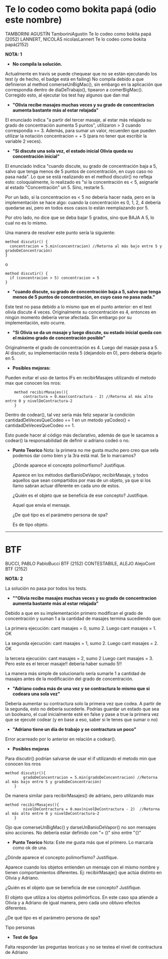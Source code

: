 # Te lo codeo como bokita papá (odio este nombre)

TAMBORINI AGUSTÍN	TamboriniAgustin Te lo codeo como bokita papá (2052)
LANNERT, NICOLÁS	nicolasLannert	Te lo codeo como bokita papá(2152)

**NOTA: 1**

- **No compila la solución.** 

Actualmente en travis se puede chequear que no se están ejecutando los test (y de hecho, el badge está en failing)
No compila debido a que definieron al method comerseUnBigMac(), sin embargo en la aplicación que correspondía dentro de diaDeTrabajo(), tipearon a comerBigMac().
Corregido esto, al ejecutar los test hay algunos que dan mal

- **"Olivia recibe masajes muchas veces y su grado de concentracion aumenta bastante más al estar relajada"**

El enunciado indica "a partir del tercer masaje, al estar más relajada su grado de concentración aumenta 5 puntos", utilizaron > 3 cuando correspondía >= 3.
Además, para sumar un valor, recuerden que pueden utilizar la notación concentracion = + 5 (para no tener que escribir la variable 2 veces).

- **"Si discute una sola vez, el estado inicial Olivia queda su concentración inicial"**

El enunciado indica "cuando discute, su grado de concentración baja a 5, salvo que tenga menos de 5 puntos de concentración, en cuyo caso no pasa nada".
Lo que se está realizando en el method discutir() no refleja esto: coloquialmente, lo realizado es "si la concentración es < 5, asignarle al estado "Concentración" un 5. Sino, restarle 5.

Por un lado, si la concentracion es < 5 no debería hacer nada, pero en la implementación se hace algo:
cuando la concentración es 0, 1, 2, 4 debería quedarse así, pero en todos esos casos lo están reemplazando por 5.

Por otro lado, no dice que se deba bajar 5 grados, sino que BAJA A 5, lo cual no es lo mismo.

Una manera de resolver este punto sería la siguiente:
```
method discutir() {
  concentracion = 5.min(concentracion) //Retorna al más bajo entre 5 y gradoDeConcentración)
}
```
o 
```
method discutir() {
  if (concentracion > 5) concentracion = 5
}
```

- **"cuando discute, su grado de concentración baja a 5, salvo que tenga menos de 5 puntos de concentración, en cuyo caso no pasa nada."**

Este test no pasa debido a lo mismo que en el punto anterior: en el test olivia discute 4 veces. 
Originalmente su concentración es 4, entonces en ningún momento debería verse afectada.
Sin embargo por su implementación, esto ocurre.

- **"Si Olivia se da un masaje y luego discute, su estado inicial queda con el máximo grado de concentración posible"**

Originalmente el grado de concentración es 4. Luego del masaje pasa a 5. Al discutir, su implementación resta 5 (dejandolo en 0), pero debería dejarlo en 5.

- **Posibles mejoras:**

Pueden evitar el uso de tantos IFs en recibirMasajes utilizando el metodo max que conocen los nros:
```
	method recibirMasajes(){
		contractura = 0.max(contractura - 2) //Retorna al más alto entre 0 y nivelDeContractura-2
	}
```
Dentro de codear(), tal vez sería más feliz separar la condición cantidadDeVecesQueCodeo == 1 en un metodo yaCodeo() = cantidadDeVecesQueCodeo == 1.

Esto puede hacer al código más declarativo, además de que le sacamos a codear() la responsabilidad de definir si adriano codeó o no.

- **Punto Teorico** Nota: la primera no me gusta mucho pero creo que sela podemos dar como bien y la 3ra está mal. Se lo marcamos?

  ¿Dónde aparece el concepto polimorfismo? Justifique.
  
 	Aparece en los métodos darBanioDeVapor, recibirMasaje, y todos aquellos que sean
 	 compartidos por mas de un objeto, ya que si los llamo sabran actuar diferente
 	 en cada uno de estos.
 	
	¿Quién es el objeto que se beneficia de ese concepto? Justifique.
  
	Aquel que envia el mensaje. 
	
	¿De qué tipo es el parámetro persona de spa?
  
	Es de tipo objeto.

---------------------------------------------------------------------------------------------------------------
# BTF 
BUCCI, PABLO 		PabloBucci	BTF (2152)
CONTESTABILE, ALEJO 	AlejoCont  BTF (2152)

**NOTA: 2**

La solución no pasa por todos los tests.

- **""Olivia recibe masajes muchas veces y su grado de concentracion aumenta bastante más al estar relajada"**

Debido a que en su implementación primero modifican el grado de concentración y suman 1 a la cantidad de masajes termina sucediendo que:
  
  La primera ejecución: cant masajes = 0, sumo 2. Luego cant masajes = 1. OK
  
  La segunda ejecución: cant masajes = 1, sumo 2. Luego cant masajes = 2. OK
  
  la tercera ejecución: cant masajes = 2, sumo 2 Luego cant masajes = 3. Pero este es el tercer masaje!! debería haber sumado 5!!

La manera más simple de solucionarlo sería sumarle 1 a cantidad de masajes antes de la modificación del grado de concentración.

- **"Adriano codea más de una vez y se contractura lo mismo que si codeara una sola vez"**

Debería aumentar su contractura solo la primera vez que codea. A partir de la segunda, esto no debería sucederle.
Podrías guardar un estado que sea un booleano, el cual inicialmente esté en false y pase a true la primera vez que se ejecuté codear (y en base a eso, saber si le tenes que sumar o no)

- **"Adriano tiene un día de trabajo y se contractura un poco"**

Error acarreado por lo anterior en relación a codear().

- **Posibles mejoras**

Para discutir() podrían salvarse de usar el if utilizando el metodo min que conocen los nros
```
method discutir(){
		gradoDeConcentracion = 5.min(gradoDeConcentracion) //Retorna al más bajo entre 5 y gradoDeConcentración)
	}
```
De manera similar para recibirMasajes() de adriano, pero utilizando max
```
method recibirMasajes(){
		nivelDeContractura = 0.max(nivelDeContractura - 2)  //Retorna al más alto entre 0 y nivelDeContractura-2
	}
```

Ojo que comerseUnBigMac() y darseUnBanioDeVapor() no son mensajes sino acciones. No debería estar definido con "= ()" sino entre "{}"

- **Punto Teorico** Nota: Este me gusta más que el primero. Lo marcaría como ok de una.

¿Dónde aparece el concepto polimorfismo? Justifique. 

Aparece cuando los objetos entienden un mensaje con el mismo nombre y tienen comportamientos diferentes. Ej: recibirMasaje() que actúa distinto en Olivia y Adriano.

¿Quién es el objeto que se beneficia de ese concepto? Justifique. 

El objeto que utiliza a los objetos polimórficos. En este caso spa atiende a Olivia y a Adriano de igual manera, pero cada uno obtuvo efectos diferentes.

¿De qué tipo es el parámetro persona de spa? 

Tipo personas

- **Test de Spa**

Falta responder las preguntas teoricas y no se testea el nivel de contractura de Adriano


